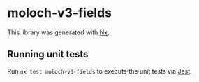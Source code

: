 # moloch-v3-fields

This library was generated with [Nx](https://nx.dev).

## Running unit tests

Run `nx test moloch-v3-fields` to execute the unit tests via [Jest](https://jestjs.io).
